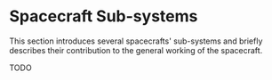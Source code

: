 
# Spacecraft Sub-systems

This section introduces several spacecrafts' sub-systems and briefly describes
their contribution to the general working of the spacecraft.

TODO
